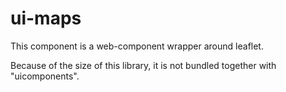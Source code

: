 # ui-maps

This component is a web-component wrapper around leaflet.

Because of the size of this library, it is not bundled together with "uicomponents".